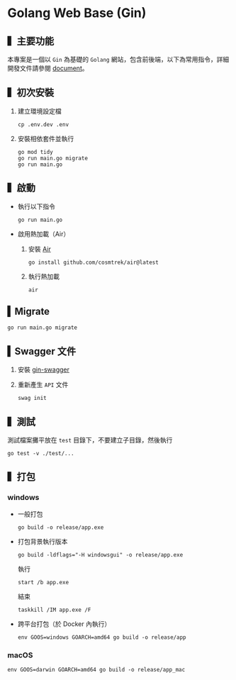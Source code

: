 # Golang Web Base (Gin)

## ▍主要功能
本專案是一個以 `Gin` 為基礎的 `Golang` 網站，包含前後端，以下為常用指令，詳細開發文件請參閱 [document](/docs/document/)。


## ▍初次安裝
1. 建立環境設定檔
    ```
    cp .env.dev .env
    ```

2. 安裝相依套件並執行
    ```
    go mod tidy
    go run main.go migrate
    go run main.go
    ```

## ▍啟動
- 執行以下指令
    ```
    go run main.go
    ```

- 啟用熱加載（Air）
    1. 安裝 [Air](https://github.com/cosmtrek/air)  
        ```
        go install github.com/cosmtrek/air@latest
        ```
    2. 執行熱加載
        ```
        air
        ```

## ▍Migrate
```
go run main.go migrate
```

## ▍Swagger 文件
1. 安裝 [gin-swagger](https://github.com/swaggo/gin-swagger)
   
2. 重新產生 `API` 文件
    ```
    swag init
    ```


## ▍測試
測試檔案攤平放在 ``test`` 目錄下，不要建立子目錄，然後執行
```
go test -v ./test/...
```

## ▍打包
### windows
- 一般打包
    ```
    go build -o release/app.exe
    ```

- 打包背景執行版本
    ```
    go build -ldflags="-H windowsgui" -o release/app.exe
    ```

    執行
    ```
    start /b app.exe
    ```

    結束
    ```
    taskkill /IM app.exe /F
    ```

- 跨平台打包（於 Docker 內執行）
    ```
    env GOOS=windows GOARCH=amd64 go build -o release/app
    ```

### macOS
```
env GOOS=darwin GOARCH=amd64 go build -o release/app_mac
```
